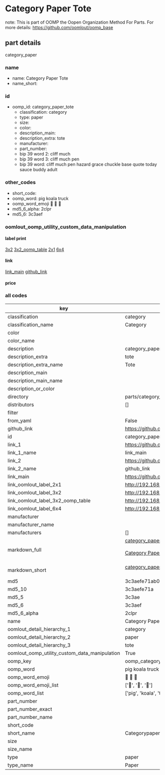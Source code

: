 # Category Paper Tote  

note: This is part of OOMP the Oopen Organization Method For Parts. For more details: https://github.com/oomlout/oomp_base

##  part details



category_paper

### name
* name: Category Paper Tote
* name_short: 
### id
* oomp_id: category_paper_tote
  * classification: category
  * type: paper
  * size: 
  * color: 
  * description_main: 
  * description_extra: tote
  * manufacturer: 
  * part_number: 
  * bip 39 word 2: cliff much
  * bip 39 word 3: cliff much pen
  * bip 39 word: cliff much pen hazard grace chuckle base quote today sauce buddy adult

### other_codes
* short_code: 
* oomp_word: pig koala truck
* oomp_word_emoji :pig: :koala: :truck:
* md5_6_alpha: 2clpr
* md5_6: 3c3aef






### oomlout_oomp_utility_custom_data_manipulation
#### label print
[3x2](http://192.168.1.245:1112/?label=oomp%202clpr)
[3x2_oomp_table](http://192.168.1.107:1112/?label=oomp%202clpr)
[2x1](http://192.168.1.242:1112/?label=oomp%202clpr)
[6x4](http://192.168.1.55:1112/?label=oomp%202clpr)    

#### link

[link_main](https://github.com/oomlout/oomlout_oomp_current_version_messy/tree/main/parts/category_paper_tote) [github_link](https://github.com/oomlout/oomlout_oomp_part_src/tree/main/parts/category_paper_tote)                             

#### price







### all codes 
| key | value |  
| --- | --- |  
| classification | category |  
| classification_name | Category |  
| color |  |  
| color_name |  |  
| description | category_paper |  
| description_extra | tote |  
| description_extra_name | Tote |  
| description_main |  |  
| description_main_name |  |  
| description_or_color |   |  
| directory | parts/category_paper_tote |  
| distributors | [] |  
| filter |  |  
| from_yaml | False |  
| github_link | https://github.com/oomlout/oomlout_oomp_part_src/tree/main/parts/category_paper_tote |  
| id | category_paper_tote |  
| link_1 | https://github.com/oomlout/oomlout_oomp_current_version_messy/tree/main/parts/category_paper_tote |  
| link_1_name | link_main |  
| link_2 | https://github.com/oomlout/oomlout_oomp_part_src/tree/main/parts/category_paper_tote |  
| link_2_name | github_link |  
| link_main | https://github.com/oomlout/oomlout_oomp_current_version_messy/tree/main/parts/category_paper_tote |  
| link_oomlout_label_2x1 | http://192.168.1.242:1112/?label=oomp%202clpr |  
| link_oomlout_label_3x2 | http://192.168.1.245:1112/?label=oomp%202clpr |  
| link_oomlout_label_3x2_oomp_table | http://192.168.1.107:1112/?label=oomp%202clpr |  
| link_oomlout_label_6x4 | http://192.168.1.55:1112/?label=oomp%202clpr |  
| manufacturer |  |  
| manufacturer_name |  |  
| manufacturers | [] |  
| markdown_full | [category_paper_tote](https://github.com/oomlout/oomlout_oomp_current_version_messy/tree/main/parts/category_paper_tote)<br>[](https://github.com/oomlout/oomlout_oomp_current_version_messy/tree/main/parts/category_paper_tote)<br>[Category Paper Tote](https://github.com/oomlout/oomlout_oomp_current_version_messy/tree/main/parts/category_paper_tote)<br><br> |  
| markdown_short | [category_paper_tote](https://github.com/oomlout/oomlout_oomp_current_version_messy/tree/main/parts/category_paper_tote)<br><br> |  
| md5 | 3c3aefe71ab0025ca232b69f44e44157 |  
| md5_10 | 3c3aefe71a |  
| md5_5 | 3c3ae |  
| md5_6 | 3c3aef |  
| md5_6_alpha | 2clpr |  
| name | Category Paper Tote |  
| oomlout_detail_hierarchy_1 | category |  
| oomlout_detail_hierarchy_2 | paper |  
| oomlout_detail_hierarchy_3 | tote |  
| oomlout_oomp_utility_custom_data_manipulation | True |  
| oomp_key | oomp_category_paper_tote |  
| oomp_word | pig koala truck |  
| oomp_word_emoji | :pig: :koala: :truck: |  
| oomp_word_emoji_list | [':pig:', ':koala:', ':truck:'] |  
| oomp_word_list | ['pig', 'koala', 'truck'] |  
| part_number |  |  
| part_number_exact |  |  
| part_number_name |  |  
| short_code |  |  
| short_name | Categorypaper |  
| size |  |  
| size_name |  |  
| type | paper |  
| type_name | Paper |  
